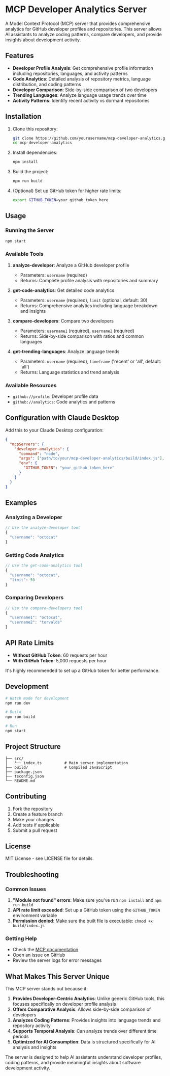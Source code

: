 # MCP Developer Analytics Server

A Model Context Protocol (MCP) server that provides comprehensive analytics for GitHub developer profiles and repositories. This server allows AI assistants to analyze coding patterns, compare developers, and provide insights about development activity.

## Features

- **Developer Profile Analysis**: Get comprehensive profile information including repositories, languages, and activity patterns
- **Code Analytics**: Detailed analysis of repository metrics, language distribution, and coding patterns
- **Developer Comparison**: Side-by-side comparison of two developers
- **Trending Languages**: Analyze language usage trends over time
- **Activity Patterns**: Identify recent activity vs dormant repositories

## Installation

1. Clone this repository:
    ```bash
    git clone https://github.com/yourusername/mcp-developer-analytics.git
    cd mcp-developer-analytics
    ```

2. Install dependencies:
    ```bash
    npm install
    ```

3. Build the project:
    ```bash
    npm run build
    ```

4. (Optional) Set up GitHub token for higher rate limits:
    ```bash
    export GITHUB_TOKEN=your_github_token_here
    ```

## Usage

### Running the Server

```bash
npm start
```

### Available Tools

1. **analyze-developer**: Analyze a GitHub developer profile
   - Parameters: `username` (required)
   - Returns: Complete profile analysis with repositories and summary

2. **get-code-analytics**: Get detailed code analytics
   - Parameters: `username` (required), `limit` (optional, default: 30)
   - Returns: Comprehensive analytics including language breakdown and insights

3. **compare-developers**: Compare two developers
   - Parameters: `username1` (required), `username2` (required)
   - Returns: Side-by-side comparison with ratios and common languages

4. **get-trending-languages**: Analyze language trends
   - Parameters: `username` (required), `timeframe` ('recent' or 'all', default: 'all')
   - Returns: Language statistics and trend analysis

### Available Resources

- `github://profile`: Developer profile data
- `github://analytics`: Code analytics and patterns

## Configuration with Claude Desktop

Add this to your Claude Desktop configuration:

```json
{
  "mcpServers": {
    "developer-analytics": {
      "command": "node",
      "args": ["path/to/your/mcp-developer-analytics/build/index.js"],
      "env": {
        "GITHUB_TOKEN": "your_github_token_here"
      }
    }
  }
}
```

## Examples

### Analyzing a Developer
```typescript
// Use the analyze-developer tool
{
  "username": "octocat"
}
```

### Getting Code Analytics
```typescript
// Use the get-code-analytics tool
{
  "username": "octocat",
  "limit": 50
}
```

### Comparing Developers
```typescript
// Use the compare-developers tool
{
  "username1": "octocat",
  "username2": "torvalds"
}
```

## API Rate Limits

- **Without GitHub Token**: 60 requests per hour
- **With GitHub Token**: 5,000 requests per hour

It's highly recommended to set up a GitHub token for better performance.

## Development

```bash
# Watch mode for development
npm run dev

# Build
npm run build

# Run
npm start
```

## Project Structure

```
├── src/
│   └── index.ts          # Main server implementation
├── build/                # Compiled JavaScript
├── package.json
├── tsconfig.json
└── README.md
```

## Contributing

1. Fork the repository
2. Create a feature branch
3. Make your changes
4. Add tests if applicable
5. Submit a pull request

## License

MIT License - see LICENSE file for details.

## Troubleshooting

### Common Issues

1. **"Module not found" errors**: Make sure you've run `npm install` and `npm run build`
2. **API rate limit exceeded**: Set up a GitHub token using the `GITHUB_TOKEN` environment variable
3. **Permission denied**: Make sure the built file is executable: `chmod +x build/index.js`

### Getting Help

- Check the [MCP documentation](https://github.com/modelcontextprotocol/typescript-sdk)
- Open an issue on GitHub
- Review the server logs for error messages

## What Makes This Server Unique

This MCP server stands out because it:

1. **Provides Developer-Centric Analytics**: Unlike generic GitHub tools, this focuses specifically on developer profile analysis
2. **Offers Comparative Analysis**: Allows side-by-side comparison of developers
3. **Analyzes Coding Patterns**: Provides insights into language trends and repository activity
4. **Supports Temporal Analysis**: Can analyze trends over different time periods
5. **Optimized for AI Consumption**: Data is structured specifically for AI analysis and insights

The server is designed to help AI assistants understand developer profiles, coding patterns, and provide meaningful insights about software development activity.
